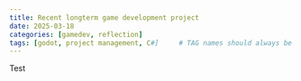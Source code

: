 ```yaml
---
title: Recent longterm game development project
date: 2025-03-18
categories: [gamedev, reflection]
tags: [godot, project management, C#]     # TAG names should always be lowercase
---
```


Test
